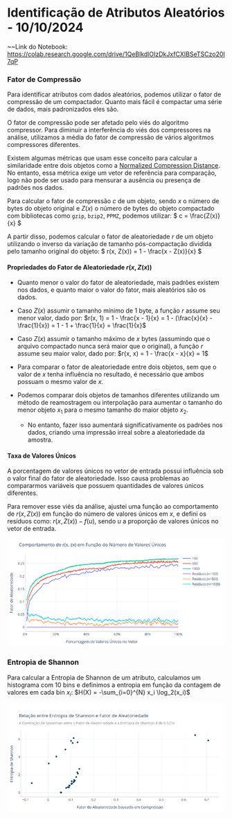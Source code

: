 # Identificação de Atributos Aleatórios - 10/10/2024

~~Link do Notebook: https://colab.research.google.com/drive/1QeBlkdlOIzDkJxfCXIBSeTSCzo20I7qP

### Fator de Compressão

Para identificar atributos com dados aleatórios, podemos utilizar o fator de compressão de um compactador. Quanto mais fácil é compactar uma série de dados, mais padronizados eles são.

O fator de compressão pode ser afetado pelo viés do algoritmo compressor. Para diminuir a interferência do viés dos compressores na análise, utilizamos a média do fator de compressão de vários algoritmos compressores diferentes.

Existem algumas métricas que usam esse conceito para calcular a similaridade entre dois objetos como a [Normalized Compression Distance](https://medium.com/@kanvaly/normalized-compression-distance-d8698bc650b4). No entanto, essa métrica exige um vetor de referência para comparação, logo não pode ser usado para mensurar a ausência ou presença de padrões nos dados.

Para calcular o fator de compressão $c$ de um objeto, sendo $x$ o número de bytes do objeto original e $Z(x)$ o número de bytes do objeto compactado com bibliotecas como `gzip`, `bzip2`, `PPMZ`, podemos utilizar:
$
c = \frac{Z(x)}{x}
$

A partir disso, podemos calcular o fator de aleatoriedade $r$ de um objeto utilizando o inverso da variação de tamanho pós-compactação dividida pelo tamanho original do objeto:
$
r(x, Z(x)) = 1 - \frac{x - Z(x)}{x}
$
#### Propriedades do Fator de Aleatoriedade $r(x, Z(x))$

- Quanto menor o valor do fator de aleatoriedade, mais padrões existem nos dados, e quanto maior o valor do fator, mais aleatórios são os dados.

- Caso $Z(x)$ assumir o tamanho mínimo de 1 byte, a função $r$ assume seu menor valor, dado por: $r(x, 1) = 1 - \frac{x - 1}{x} = 1 - (\frac{x}{x} - \frac{1}{x}) = 1 - 1 + \frac{1}{x} = \frac{1}{x}$
- Caso $Z(x)$ assumir o tamanho máximo de $x$ bytes (assumindo que o arquivo compactado nunca será maior que o original), a função $r$ assume seu maior valor, dado por: $r(x, x) = 1 - \frac{x - x}{x} = 1$
- Para comparar o fator de aleatoriedade entre dois objetos, sem que o valor de $x$ tenha influência no resultado, é necessário que ambos possuam o mesmo valor de $x$.

- Podemos comparar dois objetos de tamanhos diferentes utilizando um método de reamostragem ou interpolação para aumentar o tamanho do menor objeto $x_1$ para o mesmo tamanho do maior objeto $x_2$. 
	- No entanto, fazer isso aumentará significativamente os padrões nos dados, criando uma impressão irreal sobre a aleatoriedade da amostra.

#### Taxa de Valores Únicos

A porcentagem de valores únicos no vetor de entrada possui influência sob o valor final do fator de aleatoriedade. Isso causa problemas ao compararmos variáveis que possuem quantidades de valores únicos diferentes.

Para remover esse viés da análise, ajustei uma função ao comportamento de $r(x, Z(x))$ em função do número de valores únicos em $x$, e defini os resíduos como: $r(x, Z(x)) - f(u)$, sendo $u$ a proporção de valores únicos no vetor de entrada.

<p align="center">
  <img src="Images/TaxaValoresUnicosFatorAleatoriedade.png" height="250" title="Exemplo da Cidade de São Carlos na Plataforma Inteli.Gente">
</p>

### Entropia de Shannon

Para calcular a Entropia de Shannon de um atributo, calculamos um histograma com 10 bins e definimos a entropia em função da contagem de valores em cada bin $x_i$:
$H(X) = -\sum_{i=0}^{N} x_i \log_2(x_i)$

<p align="center">
  <img src="Images/RelacaoEntropiaFatorAleatoriedade.png" height="250" title="Exemplo da Cidade de São Carlos na Plataforma Inteli.Gente">
</p>
